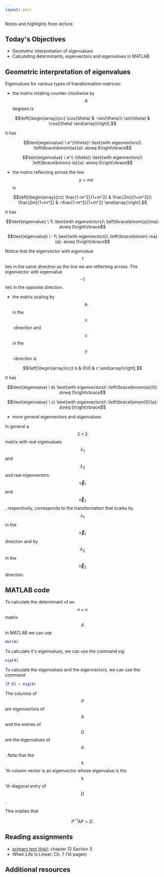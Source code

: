 ```yaml
---
layout: post
---
```


Notes and highlights from lecture

## Today's Objectives

* Geometric interpretation of eigenvalues
* Calculating determinants, eigenvectors and eigenvalues in MATLAB

## Geometric interpretation of eigenvalues

Eigenvalues for various types of transformation matrices:

* the matrix rotating counter-clockwise by $$\theta$$ degrees is

$$\left[\begin{array}{cc}
\cos(\theta) & -\sin(\theta)\\
\sin(\theta) &  \cos(\theta)
\end{array}\right].$$

It has 

$$\text{eigenvalue} \ e^{i\theta}\  \text{with eigenvectors}\ \left\lbrace\binom{ia}{a}: a\neq 0\right\rbrace$$

$$\text{eigenvalue} \ e^{-i\theta}\ \text{with eigenvectors}\ \left\lbrace\binom{-ia}{a}: a\neq 0\right\rbrace$$

* the matrix reflecting across the line $$y=mx$$ is

$$\left[\begin{array}{cc}
\frac{1-m^2}{1+m^2} &  \frac{2m}{1+m^2}\\
\frac{2m}{1+m^2}    & -\frac{1-m^2}{1+m^2}
\end{array}\right].$$

It has 

$$\text{eigenvalue} \  1\  \text{with eigenvectors}\ \left\lbrace\binom{a}{ma}: a\neq 0\right\rbrace$$

$$\text{eigenvalue} \ -1\  \text{with eigenvectors}\ \left\lbrace\binom{-ma}{a}: a\neq 0\right\rbrace$$

Notice that the eigenvector with eigenvalue $$1$$ lies in the same direction as the line we are reflecting across.
The eigenvector with eigenvalue $$-1$$ lies in the opposite direction.

* the matrix scaling by $$b$$ in the $$x$$-direction and $$c$$ in the $$y$$-direction is

$$\left[\begin{array}{cc}
b & 0\\0 & c
\end{array}\right].$$

It has

$$\text{eigenvalue} \ b\  \text{with eigenvectors}\ \left\lbrace\binom{a}{0}: a\neq 0\right\rbrace$$

$$\text{eigenvalue} \ c\  \text{with eigenvectors}\ \left\lbrace\binom{0}{a}: a\neq 0\right\rbrace$$


* more general eigenvectors and eigenvalues

In general a $$2\times 2$$ matrix with real eigenvalues $$\lambda_1$$ and $$\lambda_2$$ and real eigenvectors $$\vec v_1$$ and $$\vec v_2$$, respectively, corresponds to the transformation that scales by $$\lambda_1$$ in the $$\vec v_1$$ direction and by $$\lambda_2$$ in the $$\vec v_2$$ direction.

## MATLAB code

To calculate the determinant of an $$n\times n$$ matrix $$A$$ in MATLAB we can use

```Matlab
det(A)
```

To calculate it's eigenvalues, we can use the command *eig*

```Matlab
eig(A)
```

To calculate the eigenvalues and the eigenvectors, we can use the command

```Matlab
[P,D] = eig(A)
```

The columns of $$P$$ are eigenvectors of $$A$$ and the entries of $$D$$ are the eigenvalues of $$A$$.
Note that the $$k$$'th column vector is an eigenvector whose eigenvalue is the $$k$$'th diagonal entry of $$D$$.

This implies that

$$P^{-1}AP = D.$$


## Reading assignments

* <a target="_parent" href="../../../extras/textbook.pdf">primary text (link)</a>: chapter 12 Section 3
* When Life Is Linear: Ch. 7 (14 pages)

## Additional resources




